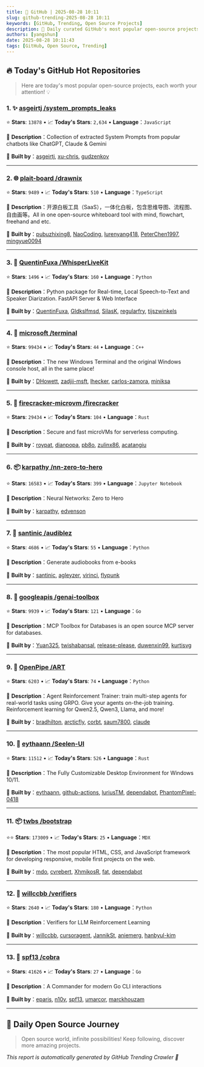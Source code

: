 ```yaml
---
title: 🚀 GitHub | 2025-08-28 10:11
slug: github-trending-2025-08-28 10:11
keywords: [GitHub, Trending, Open Source Projects]
description: 🌟 Daily curated GitHub's most popular open-source projects to help you stay on the pulse of technology!
authors: [yangshun]
date: 2025-08-28 10:11:43
tags: [GitHub, Open Source, Trending]
---
```


## 🔥 Today's GitHub Hot Repositories

> Here are today's most popular open-source projects, each worth your attention! 💡

### 1. ✨ [asgeirtj /system_prompts_leaks](https://github.com/asgeirtj/system_prompts_leaks)

⭐ **Stars**: `13878`   •   📈 **Today's Stars**: `2,634`   •   **Language**：`JavaScript`

📝 **Description**：Collection of extracted System Prompts from popular chatbots like ChatGPT, Claude & Gemini

🤝 **Built by**：[asgeirtj](https://github.com/asgeirtj), [xu-chris](https://github.com/xu-chris), [gudzenkov](https://github.com/gudzenkov)

---

### 2. 🌐 [plait-board /drawnix](https://github.com/plait-board/drawnix)

⭐ **Stars**: `9489`   •   📈 **Today's Stars**: `510`   •   **Language**：`TypeScript`

📝 **Description**：开源白板工具（SaaS），一体化白板，包含思维导图、流程图、自由画等。All in one open-source whiteboard tool with mind, flowchart, freehand and etc.

🤝 **Built by**：[pubuzhixing8](https://github.com/pubuzhixing8), [NaoCoding](https://github.com/NaoCoding), [lurenyang418](https://github.com/lurenyang418), [PeterChen1997](https://github.com/PeterChen1997), [mingyue0094](https://github.com/mingyue0094)

---

### 3. 🐍 [QuentinFuxa /WhisperLiveKit](https://github.com/QuentinFuxa/WhisperLiveKit)

⭐ **Stars**: `1496`   •   📈 **Today's Stars**: `160`   •   **Language**：`Python`

📝 **Description**：Python package for Real-time, Local Speech-to-Text and Speaker Diarization. FastAPI Server & Web Interface

🤝 **Built by**：[QuentinFuxa](https://github.com/QuentinFuxa), [Gldkslfmsd](https://github.com/Gldkslfmsd), [SilasK](https://github.com/SilasK), [regularfry](https://github.com/regularfry), [tijszwinkels](https://github.com/tijszwinkels)

---

### 4. 🔧 [microsoft /terminal](https://github.com/microsoft/terminal)

⭐ **Stars**: `99434`   •   📈 **Today's Stars**: `44`   •   **Language**：`C++`

📝 **Description**：The new Windows Terminal and the original Windows console host, all in the same place!

🤝 **Built by**：[DHowett](https://github.com/DHowett), [zadjii-msft](https://github.com/zadjii-msft), [lhecker](https://github.com/lhecker), [carlos-zamora](https://github.com/carlos-zamora), [miniksa](https://github.com/miniksa)

---

### 5. 🦀 [firecracker-microvm /firecracker](https://github.com/firecracker-microvm/firecracker)

⭐ **Stars**: `29434`   •   📈 **Today's Stars**: `104`   •   **Language**：`Rust`

📝 **Description**：Secure and fast microVMs for serverless computing.

🤝 **Built by**：[roypat](https://github.com/roypat), [dianpopa](https://github.com/dianpopa), [pb8o](https://github.com/pb8o), [zulinx86](https://github.com/zulinx86), [acatangiu](https://github.com/acatangiu)

---

### 6. 📦 [karpathy /nn-zero-to-hero](https://github.com/karpathy/nn-zero-to-hero)

⭐ **Stars**: `16583`   •   📈 **Today's Stars**: `399`   •   **Language**：`Jupyter Notebook`

📝 **Description**：Neural Networks: Zero to Hero

🤝 **Built by**：[karpathy](https://github.com/karpathy), [edvenson](https://github.com/edvenson)

---

### 7. 🐍 [santinic /audiblez](https://github.com/santinic/audiblez)

⭐ **Stars**: `4686`   •   📈 **Today's Stars**: `55`   •   **Language**：`Python`

📝 **Description**：Generate audiobooks from e-books

🤝 **Built by**：[santinic](https://github.com/santinic), [agleyzer](https://github.com/agleyzer), [virinci](https://github.com/virinci), [flypunk](https://github.com/flypunk)

---

### 8. 🚦 [googleapis /genai-toolbox](https://github.com/googleapis/genai-toolbox)

⭐ **Stars**: `9939`   •   📈 **Today's Stars**: `121`   •   **Language**：`Go`

📝 **Description**：MCP Toolbox for Databases is an open source MCP server for databases.

🤝 **Built by**：[Yuan325](https://github.com/Yuan325), [twishabansal](https://github.com/twishabansal), [release-please](https://github.com/release-please), [duwenxin99](https://github.com/duwenxin99), [kurtisvg](https://github.com/kurtisvg)

---

### 9. 🐍 [OpenPipe /ART](https://github.com/OpenPipe/ART)

⭐ **Stars**: `6203`   •   📈 **Today's Stars**: `74`   •   **Language**：`Python`

📝 **Description**：Agent Reinforcement Trainer: train multi-step agents for real-world tasks using GRPO. Give your agents on-the-job training. Reinforcement learning for Qwen2.5, Qwen3, Llama, and more!

🤝 **Built by**：[bradhilton](https://github.com/bradhilton), [arcticfly](https://github.com/arcticfly), [corbt](https://github.com/corbt), [saum7800](https://github.com/saum7800), [claude](https://github.com/claude)

---

### 10. 🦀 [eythaann /Seelen-UI](https://github.com/eythaann/Seelen-UI)

⭐ **Stars**: `11512`   •   📈 **Today's Stars**: `526`   •   **Language**：`Rust`

📝 **Description**：The Fully Customizable Desktop Environment for Windows 10/11.

🤝 **Built by**：[eythaann](https://github.com/eythaann), [github-actions](https://github.com/github-actions), [luriusTM](https://github.com/luriusTM), [dependabot](https://github.com/dependabot), [PhantomPixel-0418](https://github.com/PhantomPixel-0418)

---

### 11. 📦 [twbs /bootstrap](https://github.com/twbs/bootstrap)

⭐⭐ **Stars**: `173009`   •   📈 **Today's Stars**: `25`   •   **Language**：`MDX`

📝 **Description**：The most popular HTML, CSS, and JavaScript framework for developing responsive, mobile first projects on the web.

🤝 **Built by**：[mdo](https://github.com/mdo), [cvrebert](https://github.com/cvrebert), [XhmikosR](https://github.com/XhmikosR), [fat](https://github.com/fat), [dependabot](https://github.com/dependabot)

---

### 12. 🐍 [willccbb /verifiers](https://github.com/willccbb/verifiers)

⭐ **Stars**: `2640`   •   📈 **Today's Stars**: `180`   •   **Language**：`Python`

📝 **Description**：Verifiers for LLM Reinforcement Learning

🤝 **Built by**：[willccbb](https://github.com/willccbb), [cursoragent](https://github.com/cursoragent), [JannikSt](https://github.com/JannikSt), [aniemerg](https://github.com/aniemerg), [hanbyul-kim](https://github.com/hanbyul-kim)

---

### 13. 🚦 [spf13 /cobra](https://github.com/spf13/cobra)

⭐ **Stars**: `41626`   •   📈 **Today's Stars**: `27`   •   **Language**：`Go`

📝 **Description**：A Commander for modern Go CLI interactions

🤝 **Built by**：[eparis](https://github.com/eparis), [n10v](https://github.com/n10v), [spf13](https://github.com/spf13), [umarcor](https://github.com/umarcor), [marckhouzam](https://github.com/marckhouzam)

---

## 🌈 Daily Open Source Journey

> Open source world, infinite possibilities! Keep following, discover more amazing projects.

*This report is automatically generated by GitHub Trending Crawler 🤖*
